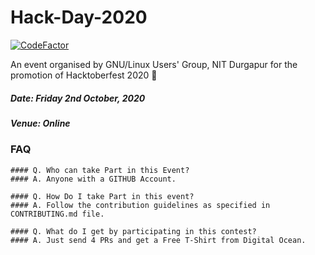 # Hack-Day-2020
[![CodeFactor](https://www.codefactor.io/repository/github/lugnitdgp/hack-day/badge)](https://www.codefactor.io/repository/github/lugnitdgp/hack-day)

An event organised by GNU/Linux Users' Group, NIT Durgapur for the promotion of Hacktoberfest 2020 🎃


##### Date: Friday 2nd October, 2020
##### Venue: Online

### FAQ
    #### Q. Who can take Part in this Event?
    #### A. Anyone with a GITHUB Account.

    #### Q. How Do I take Part in this event?
    #### A. Follow the contribution guidelines as specified in CONTRIBUTING.md file.

    #### Q. What do I get by participating in this contest?
    #### A. Just send 4 PRs and get a Free T-Shirt from Digital Ocean.
